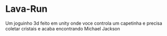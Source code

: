# Lava-Run

Um joguinho 3d feito em unity onde voce controla um capetinha e precisa coletar cristais e acaba encontrando Michael Jackson
